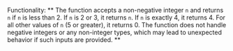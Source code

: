 Functionality: ** The function accepts a non-negative integer `n` and returns `n` if `n` is less than 2. If `n` is 2 or 3, it returns `n`. If `n` is exactly 4, it returns 4. For all other values of `n` (5 or greater), it returns 0. The function does not handle negative integers or any non-integer types, which may lead to unexpected behavior if such inputs are provided. **